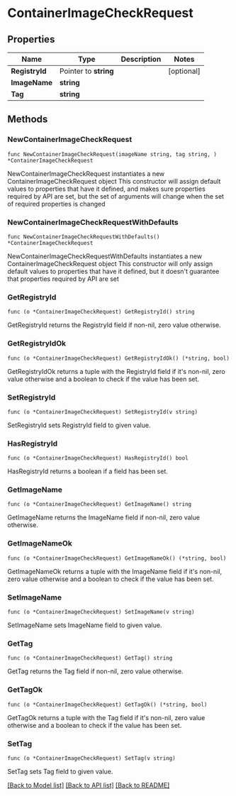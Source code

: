 # ContainerImageCheckRequest

## Properties

Name | Type | Description | Notes
------------ | ------------- | ------------- | -------------
**RegistryId** | Pointer to **string** |  | [optional] 
**ImageName** | **string** |  | 
**Tag** | **string** |  | 

## Methods

### NewContainerImageCheckRequest

`func NewContainerImageCheckRequest(imageName string, tag string, ) *ContainerImageCheckRequest`

NewContainerImageCheckRequest instantiates a new ContainerImageCheckRequest object
This constructor will assign default values to properties that have it defined,
and makes sure properties required by API are set, but the set of arguments
will change when the set of required properties is changed

### NewContainerImageCheckRequestWithDefaults

`func NewContainerImageCheckRequestWithDefaults() *ContainerImageCheckRequest`

NewContainerImageCheckRequestWithDefaults instantiates a new ContainerImageCheckRequest object
This constructor will only assign default values to properties that have it defined,
but it doesn't guarantee that properties required by API are set

### GetRegistryId

`func (o *ContainerImageCheckRequest) GetRegistryId() string`

GetRegistryId returns the RegistryId field if non-nil, zero value otherwise.

### GetRegistryIdOk

`func (o *ContainerImageCheckRequest) GetRegistryIdOk() (*string, bool)`

GetRegistryIdOk returns a tuple with the RegistryId field if it's non-nil, zero value otherwise
and a boolean to check if the value has been set.

### SetRegistryId

`func (o *ContainerImageCheckRequest) SetRegistryId(v string)`

SetRegistryId sets RegistryId field to given value.

### HasRegistryId

`func (o *ContainerImageCheckRequest) HasRegistryId() bool`

HasRegistryId returns a boolean if a field has been set.

### GetImageName

`func (o *ContainerImageCheckRequest) GetImageName() string`

GetImageName returns the ImageName field if non-nil, zero value otherwise.

### GetImageNameOk

`func (o *ContainerImageCheckRequest) GetImageNameOk() (*string, bool)`

GetImageNameOk returns a tuple with the ImageName field if it's non-nil, zero value otherwise
and a boolean to check if the value has been set.

### SetImageName

`func (o *ContainerImageCheckRequest) SetImageName(v string)`

SetImageName sets ImageName field to given value.


### GetTag

`func (o *ContainerImageCheckRequest) GetTag() string`

GetTag returns the Tag field if non-nil, zero value otherwise.

### GetTagOk

`func (o *ContainerImageCheckRequest) GetTagOk() (*string, bool)`

GetTagOk returns a tuple with the Tag field if it's non-nil, zero value otherwise
and a boolean to check if the value has been set.

### SetTag

`func (o *ContainerImageCheckRequest) SetTag(v string)`

SetTag sets Tag field to given value.



[[Back to Model list]](../README.md#documentation-for-models) [[Back to API list]](../README.md#documentation-for-api-endpoints) [[Back to README]](../README.md)


